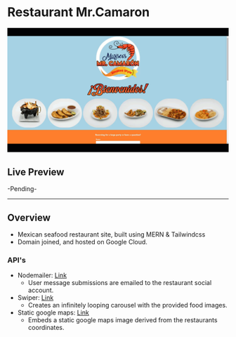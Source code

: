 # Restaurant Mr.Camaron

<!-- ![image](src/assets/images/project-pics/portfolio.png) -->

![gif of restaurant site](mr.camaron-gif.gif)

## Live Preview

-Pending-

---

## Overview

- Mexican seafood restaurant site, built using MERN & Tailwindcss
- Domain joined, and hosted on Google Cloud.

### API's

- Nodemailer: [Link](https://nodemailer.com/about/)
  - User message submissions are emailed to the restaurant social account.
- Swiper: [Link](https://swiperjs.com/)
  - Creates an infinitely looping carousel with the provided food images.
- Static google maps: [Link](https://developers.google.com/maps/documentation/maps-static/overview)
  - Embeds a static google maps image derived from the restaurants coordinates.
